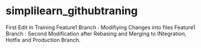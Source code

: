 # simplilearn_githubtraning
First Edit in Training
Feature1 Branch : Modifiying Changes into files
Feature1 Branch : Second Modification after Rebasing and Merging to INtegration, Hotfix and Production Branch.
